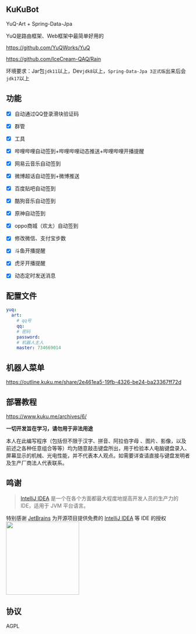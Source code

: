 ## KuKuBot

YuQ-Art + Spring-Data-Jpa

YuQ是路由框架、Web框架中最简单好用的

https://github.com/YuQWorks/YuQ

https://github.com/IceCream-QAQ/Rain

环境要求：Jar包`jdk11`以上，Dev`jdk8`以上，`Spring-Data-Jpa 3正式版`出来后会`jdk17`以上

## 功能

- [x] 自动通过QQ登录滑块验证码
- [x] 群管
- [x] 工具
- [x] 哔哩哔哩自动签到+哔哩哔哩动态推送+哔哩哔哩开播提醒
- [x] 网易云音乐自动签到
- [x] 微博超话自动签到+微博推送
- [x] 百度贴吧自动签到
- [x] 酷狗音乐自动签到
- [x] 原神自动签到
- [x] oppo商城（欢太）自动签到
- [x] 修改微信、支付宝步数
- [x] 斗鱼开播提醒
- [x] 虎牙开播提醒
- [x] 动态定时发送消息


## 配置文件

```yaml
yuq:
  art:
    # qq号
    qq: 
    # 密码
    password: 
    # 机器人主人
    master: 734669014
```

## 机器人菜单

https://outline.kuku.me/share/2e461ea5-19fb-4326-be24-ba23367ff72d

## 部署教程

https://www.kuku.me/archives/6/

**一切开发旨在学习，请勿用于非法用途**

本人在此编写程序（包括但不限于汉字、拼音、阿拉伯字母 、图片、影像，以及前述之各种任意组合等等）均为随意敲击键盘所出，用于检验本人电脑键盘录入、屏幕显示的机械、光电性能，并不代表本人观点。如需要详查请直接与键盘发明者及生产厂商法人代表联系。

## 鸣谢

> [IntelliJ IDEA](https://zh.wikipedia.org/zh-hans/IntelliJ_IDEA) 是一个在各个方面都最大程度地提高开发人员的生产力的 IDE，适用于 JVM 平台语言。

特别感谢 [JetBrains](https://www.jetbrains.com/?from=kuku-bot) 为开源项目提供免费的 [IntelliJ IDEA](https://www.jetbrains.com/idea/?from=kuku-bot) 等 IDE 的授权  
[<img src="https://img.kuku.me/images/2021/01/31/4I4aI.png" width="200"/>](https://www.jetbrains.com/?from=kuku-bot)

## 协议
AGPL